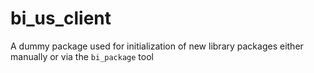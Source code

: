 # bi_us_client

A dummy package used for initialization of new library packages
either manually or via the `bi_package` tool
